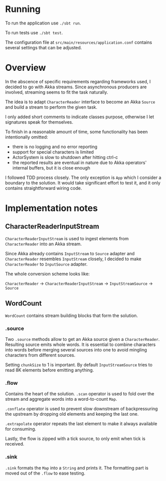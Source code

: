# Running

To run the application use `./sbt run`.

To run tests use `./sbt test`.

The configuration file at `src/main/resources/application.conf` contains several settings
that can be adjusted.

# Overview

In the abscence of specific requirements regarding frameworks used, I decided to go with Akka streams.
Since asynchronous producers are involved, streaming seems to fit the task naturally.

The idea is to adapt `CharacterReader` interface to become an Akka `Source` and build a stream
to perform the given task.

I only added short comments to indicate classes purpose, otherwise I let signatures speak for themselves.

To finish in a reasonable amount of time, some functionality has been intentionally omitted:

- there is no logging and no error reporting
- support for special characters is limited
- ActorSystem is slow to shutdown after hitting ctrl-c
- the reported results are eventual in nature due to Akka operators' internal buffers, but it is close enough

I followed TDD process closely. The only exception is `App` which I consider a boundary to the solution.
It would take significant effort to test it, and it only contains straightforward wiring code.

# Implementation notes

## CharacterReaderInputStream

`CharacterReaderInputStream` is used to ingest elements from `CharacterReader` into an Akka stream.

Since Akka already contains `InputStream` to `Source` adapter and `CharacterReader` resembles
`InputStream` closely, I decided to make `CharacterReader` to `InputSource` adapter.

The whole conversion scheme looks like:

`CharacterReader` -> `CharacterReaderInputStream` -> `InputStreamSource` -> `Source`

## WordCount

`WordCount` contains stream building blocks that form the solution.

### .source

Two `.source` methods allow to get an Akka source given a `CharacterReader`. Resulting source emits
whole words. It is essential to combine characters into words before merging several sources into
one to avoid mingling characters from different sources.

Setting `chunkSize` to 1 is important. By default `InputStreamSource` tries to read 8K elements
before emitting anything.

### .flow

Contains the heart of the solution. `.scan` operator is used to fold over the stream and aggregate
words into a word-to-count `Map`.

`.conflate` operator is used to prevent slow downstream of backpressuring the upstream by dropping
old elements and keeping the last one.

`.extrapolate` operator repeats the last element to make it always available for consuming.

Lastly, the flow is zipped with a tick source, to only emit when tick is received.

### .sink

`.sink` formats the `Map` into a `String` and prints it. The formatting part is moved out of the
`.flow` to ease testing.